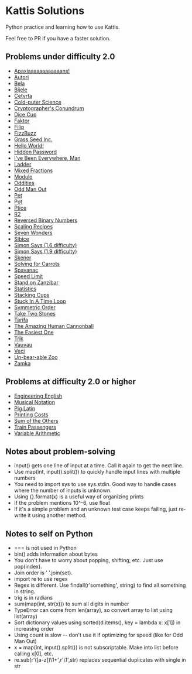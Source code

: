 # Kattis Solutions
Python practice and learning how to use Kattis.

Feel free to PR if you have a faster solution.

## Problems under difficulty 2.0
* [Apaxiaaaaaaaaaaaans!](https://github.com/Josephine-Chen/KattisSolutions/blob/master/apaxiaaans.py)
* [Autori](https://github.com/Josephine-Chen/KattisSolutions/blob/master/autori.py)
* [Bela](https://github.com/Josephine-Chen/KattisSolutions/blob/master/bela.py)
* [Bijele](https://github.com/Josephine-Chen/KattisSolutions/blob/master/bijele.py)
* [Cetvrta](https://github.com/Josephine-Chen/KattisSolutions/blob/master/cetvrta.py)
* [Cold-puter Science](https://github.com/Josephine-Chen/KattisSolutions/blob/master/cold.py)
* [Cryptographer's Conundrum](https://github.com/Josephine-Chen/KattisSolutions/blob/master/conundrum.py)
* [Dice Cup](https://github.com/Josephine-Chen/KattisSolutions/blob/master/dicecup.py)
* [Faktor](https://github.com/Josephine-Chen/KattisSolutions/blob/master/faktor.py)
* [Filip](https://github.com/Josephine-Chen/KattisSolutions/blob/master/filip.py)
* [FizzBuzz](https://github.com/Josephine-Chen/KattisSolutions/blob/master/fizzbuzz.py)
* [Grass Seed Inc.](https://github.com/Josephine-Chen/KattisSolutions/blob/master/grassseed.py)
* [Hello World!](https://github.com/Josephine-Chen/KattisSolutions/blob/master/hello.py)
* [Hidden Password](https://github.com/Josephine-Chen/KattisSolutions/blob/master/hidden.py)
* [I've Been Everywhere, Man](https://github.com/Josephine-Chen/KattisSolutions/blob/master/everywhere.py)
* [Ladder](https://github.com/Josephine-Chen/KattisSolutions/blob/master/ladder.py)
* [Mixed Fractions](https://github.com/Josephine-Chen/KattisSolutions/blob/master/mixedfractions.py)
* [Modulo](https://github.com/Josephine-Chen/KattisSolutions/blob/master/modulo.py)
* [Oddities](https://github.com/Josephine-Chen/KattisSolutions/blob/master/oddities.py)
* [Odd Man Out](https://github.com/Josephine-Chen/KattisSolutions/blob/master/oddmanout.py)
* [Pet](https://github.com/Josephine-Chen/KattisSolutions/blob/master/pet.py)
* [Pot](https://github.com/Josephine-Chen/KattisSolutions/blob/master/pot.py)
* [Ptice](https://github.com/Josephine-Chen/KattisSolutions/blob/master/ptice.py)
* [R2](https://github.com/Josephine-Chen/KattisSolutions/blob/master/r2.py)
* [Reversed Binary Numbers](https://github.com/Josephine-Chen/KattisSolutions/blob/master/reversebinary.py)
* [Scaling Recipes](https://github.com/Josephine-Chen/KattisSolutions/blob/master/recipes.py)
* [Seven Wonders](https://github.com/Josephine-Chen/KattisSolutions/blob/master/sevenwonders.py)
* [Sibice](https://github.com/Josephine-Chen/KattisSolutions/blob/master/sibice.py)
* [Simon Says (1.6 difficulty)](https://github.com/Josephine-Chen/KattisSolutions/blob/master/simonsays.py)
* [Simon Says (1.9 difficulty)](https://github.com/Josephine-Chen/KattisSolutions/blob/master/simon.py)
* [Skener](https://github.com/Josephine-Chen/KattisSolutions/blob/master/skener.py)
* [Solving for Carrots](https://github.com/Josephine-Chen/KattisSolutions/blob/master/carrots.py)
* [Spavanac](https://github.com/Josephine-Chen/KattisSolutions/blob/master/spavanac.py)
* [Speed Limit](https://github.com/Josephine-Chen/KattisSolutions/blob/master/speedlimit.py)
* [Stand on Zanzibar](https://github.com/Josephine-Chen/KattisSolutions/blob/master/zanzibar.py)
* [Statistics](https://github.com/Josephine-Chen/KattisSolutions/blob/master/statistics.py)
* [Stacking Cups](https://github.com/Josephine-Chen/KattisSolutions/blob/master/cups.py)
* [Stuck In A Time Loop](https://github.com/Josephine-Chen/KattisSolutions/blob/master/timeloop.py)
* [Symmetric Order](https://github.com/Josephine-Chen/KattisSolutions/blob/master/symmetricorder.py)
* [Take Two Stones](https://github.com/Josephine-Chen/KattisSolutions/blob/master/twostones.py)
* [Tarifa](https://github.com/Josephine-Chen/KattisSolutions/blob/master/tarifa.py)
* [The Amazing Human Cannonball](https://github.com/Josephine-Chen/KattisSolutions/blob/master/humancannonball2.py)
* [The Easiest One](https://github.com/Josephine-Chen/KattisSolutions/blob/master/easiest.py)
* [Trik](https://github.com/Josephine-Chen/KattisSolutions/blob/master/trik.py)
* [Vauvau](https://github.com/Josephine-Chen/KattisSolutions/blob/master/vauvau.py)
* [Veci](https://github.com/Josephine-Chen/KattisSolutions/blob/master/veci.py)
* [Un-bear-able Zoo](https://github.com/Josephine-Chen/KattisSolutions/blob/master/zoo.py)
* [Zamka](https://github.com/Josephine-Chen/KattisSolutions/blob/master/zamka.py)

## Problems at difficulty 2.0 or higher
* [Engineering English](https://github.com/Josephine-Chen/KattisSolutions/blob/master/engineeringenglish.py)
* [Musical Notation](https://github.com/Josephine-Chen/KattisSolutions/blob/master/musicalnotation.py)
* [Pig Latin](https://github.com/Josephine-Chen/KattisSolutions/blob/master/piglatin.py)
* [Printing Costs](https://github.com/Josephine-Chen/KattisSolutions/blob/master/printingcosts.py)
* [Sum of the Others](https://github.com/Josephine-Chen/KattisSolutions/blob/master/sumoftheothers.py)
* [Train Passengers](https://github.com/Josephine-Chen/KattisSolutions/blob/master/trainpassengers.py)
* [Variable Arithmetic](https://github.com/Josephine-Chen/KattisSolutions/blob/master/variablearithmetic.py)

## Notes about problem-solving
* input() gets one line of input at a time. Call it again to get the next line.
* Use map(int, input().split()) to quickly handle input lines with multiple numbers
* You need to import sys to use sys.stdin. Good way to handle cases where the number of inputs is unknown.
* Using {}.format(x) is a useful way of organizing prints
* If the problem mentions 10^-6, use float
* If it's a simple problem and an unknown test case keeps failing, just re-write it using another method.

## Notes to self on Python
* === is not used in Python
* bin() adds information about bytes
* You don't have to worry about popping, shifting, etc. Just use pop(index).
* Join order is ' '.join(set).
* import re to use regex
* Regex is different. Use findall(r'something', string) to find all something in string.
* trig is in radians
* sum(map(int, str(x))) to sum all digits in number
* TypeError can come from len(array), so convert array to list using list(array)
* Sort dictionary values using sorted(d.items(), key = lambda x: x[1]) in increasing order
* Using count is slow -- don't use it if optimizing for speed (like for Odd Man Out)
* x = map(int, input().split()) is not subscriptable. Make into list before calling x[0], etc.
* re.sub(r'([a-z])\1+',r'\1',str) replaces sequential duplicates with single in str

